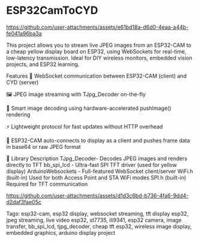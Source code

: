 # ESP32CamToCYD

https://github.com/user-attachments/assets/e61bd18a-d6d0-4eaa-a44b-fe041a96ba3a

This project allows you to stream live JPEG images from an ESP32-CAM to a cheap yellow display board on ESP32, using WebSockets for real-time, low-latency transmission. Ideal for DIY wireless monitors, embedded vision projects, and ESP32 learning.

 Features
📡 WebSocket communication between ESP32-CAM (client) and CYD (server)

🖼️ JPEG image streaming with TJpg_Decoder on-the-fly

🧠 Smart image decoding using hardware-accelerated pushImage() rendering

⚡ Lightweight protocol for fast updates without HTTP overhead

📲 ESP32-CAM auto-connects to display as a client and pushes frame data in base64 or raw JPEG format

🧰 Library	Description
TJpg_Decoder- Decodes JPEG images and renders directly to TFT
bb_spi_lcd - Ultra-fast SPI TFT driver (used for yellow display)
ArduinoWebsockets - Full-featured WebSocket client/server
WiFi.h (built-in)	Used for both Access Point and STA WiFi modes
SPI.h (built-in)	Required for TFT communication





https://github.com/user-attachments/assets/d1d3c6bd-b736-4fa6-9dd4-d2daf3fae05c


Tags:
 esp32-cam, esp32 display, websocket streaming, tft display esp32, jpeg streaming, live video esp32, st7735, ili9341, esp32 camera, image transfer, bb_spi_lcd, tjpg_decoder, cheap tft esp32, wireless image display, embedded graphics, arduino display project


